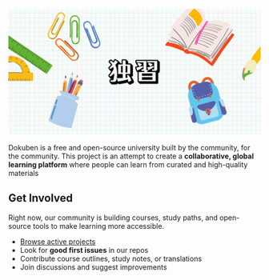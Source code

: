 ![Open Knowledge for Everyone](welcome.png)

Dokuben is a free and open-source university built by the community, for the community. This project is an attempt to create a **collaborative, global learning platform** where people can learn from curated and high-quality materials

## Get Involved

Right now, our community is building courses, study paths, and open-source tools to make learning more accessible.

* [Browse active projects]([https://github.com/dokuben/repositories](https://github.com/orgs/dokuben/repositories))
* Look for **good first issues** in our repos
* Contribute course outlines, study notes, or translations
* Join discussions and suggest improvements
